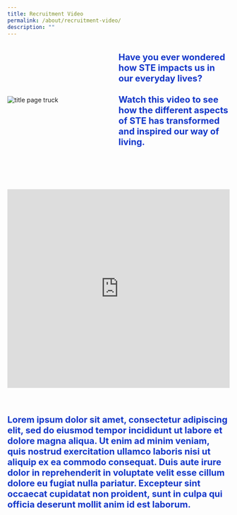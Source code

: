 ```yaml
---
title: Recruitment Video
permalink: /about/recruitment-video/
description: ""
---
```

<style>
 .container {  
position: relative;  
width: 100%;  
height: 0;  
padding-bottom: 56.25%;  
}  
.youtube-container{
position: relative;  
width: 100%;  
height: 0;  
padding-bottom: 56.25%;
    }
.youtube-video {  
position: absolute;  
top: 0;  
left: 0;  
width: 100%;  
height: 100%;  
}
.subtitle-main{
color: #1237CA;
font-weight: 500;
font-size: 20px;
	}
	.content pre{
	display: none
	}
	.col-sm-6{width: 50%}
		.col-12{width: 100%}
		@media (max-width: 600px) {
	.subtitle-main{line-height: 1.5rem}

    .map-column{height: 200px}

        .map-truck{height: 200px}

    .school-box label{font-size:16px; font-weight: 700}

    .school-box-list{width: 90% !important}

    .title-section{width: 80%; margin: auto}

    .mobile-row-padding{padding: 0 20px}

    #gallery .row{padding: 0 10px}

    #gallery .col-sm-4{width: 50%;padding: 10px}

    .gallery-image{padding: 0}

    .who-says-title{margin-top: 25px}

    .content .subtitle-main{padding: 0 20px}

    .school-row{margin: 0 0 20px !important}

    .title-item-truck h2{font-size: 18px}

    .school-box-detail p{font-size: 14px}

.title-item-truck h2{line-height: 25px}

    .content center, .content li, .content p.subtitle-main{margin-top: 2rem;margin-bottom: 2rem;line-height: 1.5rem  !important;}

    .subtitle-main b{font-size: 16px !important}

    .content p:last-child{margin-bottom:  10px !important}

    }

    .text-blue{color: var(\--blue);

    .content pre{display: none}

    .bp-breadcrumb ul{padding-left: 0}
		.col-sm-6{width: 100%}
	}
        </style>
<section class="header-nav-white" id="header-truck" style="padding-top: 0">
            <div style="position: relative" class="container">
							<div class="row mb-5" style="display: flex; align-items: center; margin-bottom: 75px">
                <div class="col-sm-6">
                    <div class="text-left pb-1">
                        <img style="width: auto" class="title-page-truck" alt="title page truck" src="https://raw.githubusercontent.com/isomerpages/psd-ste-whats-next/staging/images/image-recruitmentvideo.png">
                    </div>
                </div>
							<div class="col-sm-6">
                    <div class="text-left pb-1">
											<p class="subtitle-main"><b>Have you ever wondered how STE impacts us in our everyday lives?</b><br><br> <b>Watch this video to see how the different aspects of STE has transformed and inspired our way of living.</b></p>
                    </div>
                </div>
							</div>
                <div class="row mt-5 mb-2" style="margin-bottom: 60px">
										<div class="col-12">
											<div class="youtube-container">
											<iframe width="100%" height="450px" src="https://www.youtube.com/embed/cA6CQanEtMk" title="YouTube video player" frameborder="0" allow="accelerometer; autoplay; clipboard-write; encrypted-media; gyroscope; picture-in-picture; web-share" allowfullscreen="" class="youtube-video"></iframe>
											</div>
									</div>
							</div>
	<div class="row">
							<div class="col-12">
                    <div class="text-center pt-5 pb-1">
											<p class="subtitle-main"><b>Lorem ipsum dolor sit amet, consectetur adipiscing elit, sed do eiusmod tempor incididunt ut labore et dolore magna aliqua. Ut enim ad minim veniam, quis nostrud exercitation ullamco laboris nisi ut aliquip ex ea commodo consequat. Duis aute irure dolor in reprehenderit in voluptate velit esse cillum dolore eu fugiat nulla pariatur. Excepteur sint occaecat cupidatat non proident, sunt in culpa qui officia deserunt mollit anim id est laborum.</b></p>
                    </div>
                </div>
							</div>
	</div></section>